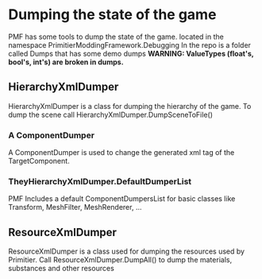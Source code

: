 # Dumping the state of the game
PMF has some tools to dump the state of the game. located in the namespace PrimitierModdingFramework.Debugging
In the repo is a folder called Dumps that has some demo dumps
**WARNING: ValueTypes (float's, bool's, int's) are broken in dumps.**

## HierarchyXmlDumper
HierarchyXmlDumper is a class for dumping the hierarchy of the game.
To dump the scene call HierarchyXmlDumper.DumpSceneToFile()


### A ComponentDumper
A ComponentDumper is used to change the generated xml tag of the TargetComponent.

### TheyHierarchyXmlDumper.DefaultDumperList
PMF Includes a default ComponentDumpersList for basic classes like Transform, MeshFilter, MeshRenderer, ...

## ResourceXmlDumper
ResourceXmlDumper is a class used for dumping the resources used by Primitier. Call ResourceXmlDumper.DumpAll() to dump the materials, substances and other resources